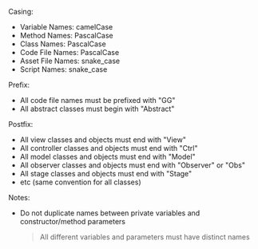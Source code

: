 Casing:
- Variable Names:   camelCase
- Method Names:     PascalCase
- Class Names:      PascalCase
- Code File Names:  PascalCase
- Asset File Names: snake_case
- Script Names:     snake_case

Prefix:
- All code file names must be prefixed with "GG"
- All abstract classes must begin with "Abstract"

Postfix:
- All view classes and objects must end with "View"
- All controller classes and objects must end with "Ctrl"
- All model classes and objects must end with "Model"
- All observer classes and objects must end with "Observer" or "Obs"
- All stage classes and objects must end with "Stage"
- etc (same convention for all classes)

Notes:
- Do not duplicate names between private variables and constructor/method parameters
    > All different variables and parameters must have distinct names
